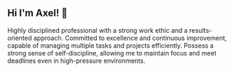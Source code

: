 ## Hi I'm Axel! 👋

Highly disciplined professional with a strong work ethic and a results-oriented approach. Committed to
excellence and continuous improvement, capable of managing multiple tasks and projects efficiently. Possess a
strong sense of self-discipline, allowing me to maintain focus and meet deadlines even in high-pressure
environments.

<!--
**AxelCarretero/AxelCarretero** is a ✨ _special_ ✨ repository because its `README.md` (this file) appears on your GitHub profile.

Here are some ideas to get you started:

- 🔭 I’m currently working on ...
- 🌱 I’m currently learning ...
- 👯 I’m looking to collaborate on ...
- 🤔 I’m looking for help with ...
- 💬 Ask me about ...
- 📫 How to reach me: ...
- 😄 Pronouns: ...
- ⚡ Fun fact: ...
-->
